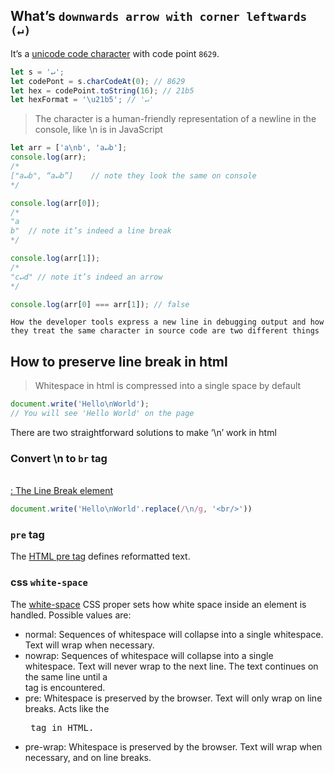 ## What’s `downwards arrow with corner leftwards (↵)`

It’s a [unicode code character](http://www.fileformat.info/info/unicode/char/21B5/index.htm) with code point `8629`.

```javascript
let s = '↵';
let codePont = s.charCodeAt(0); // 8629
let hex = codePoint.toString(16); // 21b5
let hexFormat = '\u21b5'; // '↵'
```

> The character is a human-friendly representation of a newline in the console, like \n is in JavaScript   

```javascript
let arr = ['a\nb', 'a↵b'];
console.log(arr);
/*
["a↵b", “a↵b”]    // note they look the same on console
*/

console.log(arr[0]);
/*
"a
b"  // note it’s indeed a line break
*/

console.log(arr[1]);
/*
"c↵d" // note it’s indeed an arrow
*/

console.log(arr[0] === arr[1]); // false
```

`How the developer tools express a new line in debugging output and how they treat the same character in source code are two different things`

## How to preserve line break in html

> Whitespace in html is compressed into a single space by default

```javascript
document.write('Hello\nWorld');
// You will see 'Hello World' on the page
```

There are two straightforward solutions to make ‘\n’ work in html

### Convert \n to `br` tag

[<br>: The Line Break element](https://developer.mozilla.org/en-US/docs/Web/HTML/Element/br)

```javascript
document.write('Hello\nWorld'.replace(/\n/g, '<br/>'))
```

### `pre` tag

The [HTML pre tag](https://www.w3schools.com/tags/tag_pre.asp) defines reformatted text.

### css `white-space`

The [white-space](https://developer.mozilla.org/en-US/docs/Web/CSS/white-space) CSS proper sets how white space inside an element is handled. Possible values are:

* normal: Sequences of whitespace will collapse into a single whitespace. Text will wrap when necessary.
* nowrap: Sequences of whitespace will collapse into a single whitespace. Text will never wrap to the next line. The text continues on the same line until a <br> tag is encountered.
* pre: Whitespace is preserved by the browser. Text will only wrap on line breaks. Acts like the <pre> tag in HTML.
* pre-wrap: Whitespace is preserved by the browser. Text will wrap when necessary, and on line breaks.
